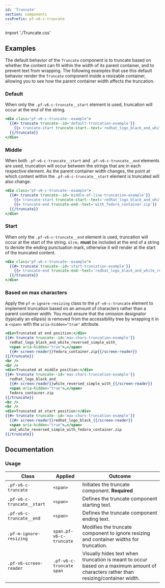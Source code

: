 ```yaml
---
id: 'Truncate'
section: components
cssPrefix: pf-v6-c-truncate
---
```


import './Truncate.css'

## Examples

The default behavior of the `Truncate` component is to truncate based on whether the content can fit within the width of its parent container, and to prevent text from wrapping. The following examples that use this default behavior render the `Truncate` component inside a resizable container, allowing you to see how the parent container width affects the truncation.

### Default

When only the `.pf-v6-c-truncate__start` element is used, truncation will occur at the end of the string.

```hbs
<div class="pf-v6-c-truncate--example">
  {{#> truncate truncate--id='default-truncation-example'}}
    {{> truncate-start truncate-start--text='redhat_logo_black_and_white_reversed_simple_with_fedora_container.zip'}}
  {{/truncate}}
</div>
```

### Middle

When both `.pf-v6-c-truncate__start` and `.pf-v6-c-truncate__end` elements are used, truncation will occur between the strings that are in each respective element. As the parent container width changes, the point at which content within the `.pf-v6-c-truncate__start` element is truncated will also change.

```hbs
<div class="pf-v6-c-truncate--example">
  {{#> truncate truncate--id='middle-of-line-truncation-example'}}
    {{> truncate-start truncate-start--text='redhat_logo_black_and_white_reversed_simple_'}}
    {{> truncate-end truncate-end--text='with_fedora_container.zip'}}
  {{/truncate}}
</div>
```

### Start

When only the `.pf-v6-c-truncate__end` element is used, truncation will occur at the start of the string. `&lrm;` **must** be included at the end of a string to denote the ending punctuation mark, otherwise it will render at the start of the truncated content.

```hbs
<div class="pf-v6-c-truncate--example">
  {{#> truncate truncate--id='start-truncation-example'}}
    {{> truncate-end truncate-end--text='redhat_logo_black_and_white_reversed_simple_with_fedora_container.zip'}}
  {{/truncate}}
</div>
```

### Based on max characters

Apply the `pf-m-ignore-resizing` class to the `pf-v6-c-truncate` element to implement truncation based on an amount of characters rather than a parent container width. You must ensure that the omission designator (typically an ellipsis) is removed from the accessibility tree by wrapping it in a `<span>` with the `aria-hidden="true"` attribute.

```hbs
<div>Truncated at end position:</div>
{{#> truncate truncate--id='max-chars-truncation-example'}}
  redhat_logo_black_and_white_reversed_simple_with_
  <span aria-hidden="true">…</span>
  {{#> screen-reader}}fedora_container.zip{{/screen-reader}}
{{/truncate}}
<br />
<br />
<div>Truncated at middle position:</div>
{{#> truncate truncate--id='max-chars-truncation-example'}}
  redhat_logo_black_and_
  {{#> screen-reader}}white_reversed_simple_with_{{/screen-reader}}
  <span aria-hidden="true">…</span>
  fedora_container.zip
{{/truncate}}
<br />
<br />
<div>Truncated at start position:</div>
{{#> truncate truncate--id='max-chars-truncation-example'}}
  {{#> screen-reader}}redhat_logo_black_{{/screen-reader}}
  <span aria-hidden="true">…</span>
  and_white_reversed_simple_with_fedora_container.zip
{{/truncate}}
```

## Documentation

### Usage

| Class | Applied | Outcome |
| -- | -- | -- |
| `.pf-v6-c-truncate` | `<span>` | Initiates the truncate component. **Required** |
| `.pf-v6-c-truncate__start` | `<span>` | Defines the truncate component starting text. |
| `.pf-v6-c-truncate__end` | `<span>` | Defines the truncate component ending text. |
| `.pf-m-ignore-resizing` | `span.pf-v6-c-truncate` | Modifies the truncate component to ignore resizing and container widths for truncation. |
| `.pf-v6-screen-reader` | `.pf-v6-c-truncate span` | Visually hides text when truncation is meant to occur based on a maximum amount of characters rather than resizing/container width. | 
